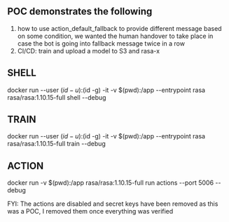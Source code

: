 ## POC demonstrates the following
 1. how to use action_default_fallback to provide different message based on some condition, we wanted the human handover to take place in case the bot is going into fallback message twice in a row
 2. CI/CD: train and upload a model to S3 and rasa-x

## SHELL
docker run  --user $(id -u):$(id -g) -it -v $(pwd):/app --entrypoint rasa rasa/rasa:1.10.15-full shell  --debug
## TRAIN
docker run  --user $(id -u):$(id -g) -it -v $(pwd):/app --entrypoint rasa rasa/rasa:1.10.15-full train  --debug
## ACTION
docker run -v $(pwd):/app rasa/rasa:1.10.15-full run actions --port 5006 --debug

FYI: The actions are disabled and secret keys have been removed as this was a POC, I removed them once everything was verified
